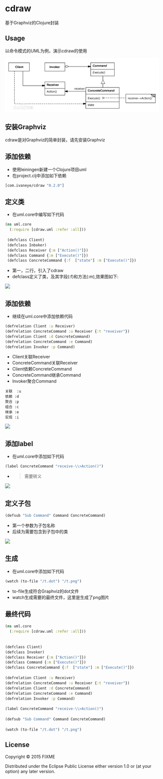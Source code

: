 # cdraw

基于Graphviz的Clojure封装

## Usage

以命令模式的UML为例，演示cdraw的使用

![](/doc/cdraw/command.jpg)

## 安装Graphviz

cdraw是对Graphviz的简单封装，请先安装Graphviz

## 添加依赖

- 使用leiningen新建一个Clojure项目uml
- 在project.clj中添加如下依赖

```clojure
[com.ivaneye/cdraw "0.2.0"]
```

## 定义类

- 在uml.core中编写如下代码

```clojure
(ns uml.core
  (:require [cdraw.uml :refer :all]))
  
 (defclass Client)
 (defclass Inboker)
 (defclass Receiver {:m ["Action()"]})
 (defclass Command {:m ["Execute()"]})
 (defclass ConcreteCommand {:f  ["state"] :m ["Execute()"]})
```
- 第一，二行，引入了cdraw
- defclass定义了类，及其字段(:f)和方法(:m),效果图如下:

![](/dot/cdraw/c1.png)

<!-- more -->

## 添加依赖

- 继续在uml.core中添加依赖代码

```clojure
(defrelation Client :u Receiver) 
(defrelation ConcreteCommand :u Receiver {:t "reveiver"})  
(defrelation Client :d ConcreteCommand)
(defrelation ConcreteCommand :e Command)
(defrelation Invoker :p Command)
```

- Client关联Receiver
- ConcreteCommand关联Receiver
- Client依赖ConcreteCommand
- ConcreteCommand继承Command
- Invoker聚合Command

```
关联  :u 
依赖 :d
聚合 :p
组合 :c
继承 :e
实现 :i
```

![](/dot/cdraw/c2.png)

## 添加label

- 在uml.core中添加如下代码

```clojure
(label ConcreteCommand "receive-\\>Action()")
```

- >需要转义

![](/dot/cdraw/c3.png)

## 定义子包

```clojure
(defsub "Sub Command" Command ConcreteCommand)
```

- 第一个参数为子包名称
- 后续为需要包含到子包中的类

![](/dot/cdraw/c4.png)

## 生成

- 在uml.core中添加如下代码

```clojure
(watch (to-file "/t.dot") "/t.png")
```

- to-file生成符合Graphviz的dot文件
- watch生成需要的最终文件，这里是生成了png图片

## 最终代码

```clojure
(ns uml.core
  (:require [cdraw.uml :refer :all]))


(defclass Client)
(defclass Invoker)
(defclass Receiver {:m ["Action()"]})
(defclass Command {:m ["Execute()"]})
(defclass ConcreteCommand {:f  ["state"] :m ["Execute()"]})

(defrelation Client :u Receiver)
(defrelation ConcreteCommand :u Receiver {:t "reveiver"})
(defrelation Client :d ConcreteCommand)
(defrelation ConcreteCommand :e Command)
(defrelation Invoker :p Command)

(label ConcreteCommand "receive-\\>Action()")

(defsub "Sub Command" Command ConcreteCommand)

(watch (to-file "/t.dot") "/t.png")
```

## License

Copyright © 2015 FIXME

Distributed under the Eclipse Public License either version 1.0 or (at
your option) any later version.
